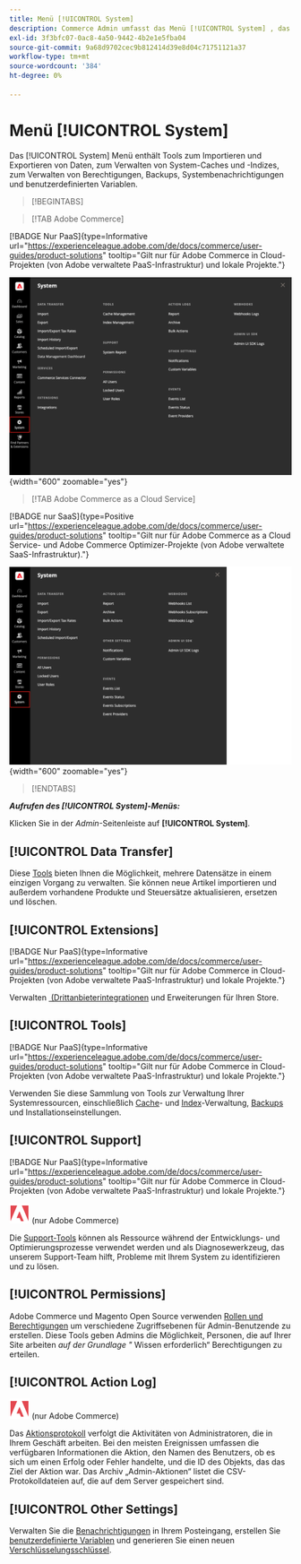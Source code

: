 ```yaml
---
title: Menü [!UICONTROL System]
description: Commerce Admin umfasst das Menü [!UICONTROL System] , das Zugriff auf Tools für den Datenimport und -export, die Systemcache- und Indexverwaltung, die Verwaltung von Administratorzugriffen und -berechtigungen, Sicherungen, Systembenachrichtigungen und benutzerdefinierte Variablen bietet.
exl-id: 3f3bfc07-0ac8-4a50-9442-4b2e1e5fba04
source-git-commit: 9a68d9702cec9b812414d39e8d04c71751121a37
workflow-type: tm+mt
source-wordcount: '384'
ht-degree: 0%

---
```


# Menü [!UICONTROL System]

Das [!UICONTROL System] Menü enthält Tools zum Importieren und Exportieren von Daten, zum Verwalten von System-Caches und -Indizes, zum Verwalten von Berechtigungen, Backups, Systembenachrichtigungen und benutzerdefinierten Variablen.

>[!BEGINTABS]

>[!TAB Adobe Commerce]

[!BADGE Nur PaaS]{type=Informative url="https://experienceleague.adobe.com/de/docs/commerce/user-guides/product-solutions" tooltip="Gilt nur für Adobe Commerce in Cloud-Projekten (von Adobe verwaltete PaaS-Infrastruktur) und lokale Projekte."}

![Systemmenü](./assets/system-menu.png){width="600" zoomable="yes"}

>[!TAB Adobe Commerce as a Cloud Service]

[!BADGE nur SaaS]{type=Positive url="https://experienceleague.adobe.com/de/docs/commerce/user-guides/product-solutions" tooltip="Gilt nur für Adobe Commerce as a Cloud Service- und Adobe Commerce Optimizer-Projekte (von Adobe verwaltete SaaS-Infrastruktur)."}

![Systemmenü](./assets/system-menu-accs.png){width="600" zoomable="yes"}

>[!ENDTABS]

**_Aufrufen des [!UICONTROL System]-Menüs:_**

Klicken Sie in der _Admin_-Seitenleiste auf **[!UICONTROL System]**.

## [!UICONTROL Data Transfer]

Diese [Tools](data-transfer.md) bieten Ihnen die Möglichkeit, mehrere Datensätze in einem einzigen Vorgang zu verwalten. Sie können neue Artikel importieren und außerdem vorhandene Produkte und Steuersätze aktualisieren, ersetzen und löschen.

## [!UICONTROL Extensions]

[!BADGE Nur PaaS]{type=Informative url="https://experienceleague.adobe.com/de/docs/commerce/user-guides/product-solutions" tooltip="Gilt nur für Adobe Commerce in Cloud-Projekten (von Adobe verwaltete PaaS-Infrastruktur) und lokale Projekte."}

Verwalten [&#x200B; (Drittanbieterintegrationen](integrations.md) und Erweiterungen für Ihren Store.

## [!UICONTROL Tools]

[!BADGE Nur PaaS]{type=Informative url="https://experienceleague.adobe.com/de/docs/commerce/user-guides/product-solutions" tooltip="Gilt nur für Adobe Commerce in Cloud-Projekten (von Adobe verwaltete PaaS-Infrastruktur) und lokale Projekte."}

Verwenden Sie diese Sammlung von Tools zur Verwaltung Ihrer Systemressourcen, einschließlich [Cache](cache-management.md)- und [Index](index-management.md)-Verwaltung, [Backups](backups.md) und Installationseinstellungen.

## [!UICONTROL Support]

[!BADGE Nur PaaS]{type=Informative url="https://experienceleague.adobe.com/de/docs/commerce/user-guides/product-solutions" tooltip="Gilt nur für Adobe Commerce in Cloud-Projekten (von Adobe verwaltete PaaS-Infrastruktur) und lokale Projekte."}

![Adobe Commerce](../assets/adobe-logo.svg) (nur Adobe Commerce)

Die [Support-Tools](support.md) können als Ressource während der Entwicklungs- und Optimierungsprozesse verwendet werden und als Diagnosewerkzeug, das unserem Support-Team hilft, Probleme mit Ihrem System zu identifizieren und zu lösen.

## [!UICONTROL Permissions]

Adobe Commerce und Magento Open Source verwenden [Rollen und Berechtigungen](permissions.md) um verschiedene Zugriffsebenen für Admin-Benutzende zu erstellen. Diese Tools geben Admins die Möglichkeit, Personen, die auf Ihrer Site arbeiten _auf der Grundlage &quot;_ Wissen erforderlich“ Berechtigungen zu erteilen.

## [!UICONTROL Action Log]

![Adobe Commerce](../assets/adobe-logo.svg) (nur Adobe Commerce)

Das [Aktionsprotokoll](action-log.md) verfolgt die Aktivitäten von Administratoren, die in Ihrem Geschäft arbeiten. Bei den meisten Ereignissen umfassen die verfügbaren Informationen die Aktion, den Namen des Benutzers, ob es sich um einen Erfolg oder Fehler handelte, und die ID des Objekts, das das Ziel der Aktion war. Das Archiv „Admin-Aktionen“ listet die CSV-Protokolldateien auf, die auf dem Server gespeichert sind.

## [!UICONTROL Other Settings]

Verwalten Sie die [Benachrichtigungen](notifications.md) in Ihrem Posteingang, erstellen Sie [benutzerdefinierte Variablen](variables-custom.md) und generieren Sie einen neuen [Verschlüsselungsschlüssel](encryption-key.md).
